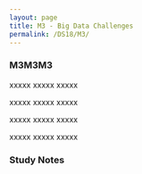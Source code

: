 ```yaml
---
layout: page
title: M3 - Big Data Challenges
permalink: /DS18/M3/
---
```


<h3>M3M3M3</h3>

xxxxx xxxxx xxxxx

xxxxx xxxxx xxxxx

xxxxx xxxxx xxxxx

xxxxx xxxxx xxxxx

<h3>Study Notes</h3>
